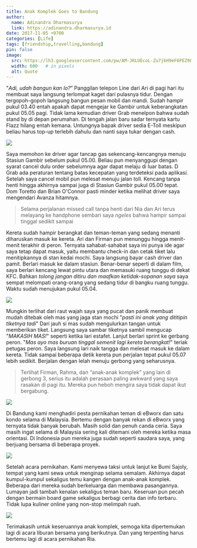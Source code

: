 ```yaml
---
title: Anak Komplek Goes to Bandung
author:
  name: Adinandra Dharmasurya
  link: https://adinandra.dharmasurya.id
date: 2017-11-05 +0700
categories: [Life]
tags: [friendship,travelling,bandung]
pin: false
image:
  src: https://lh3.googleusercontent.com/pw/AM-JKLUEcoL-Zu7jkH9eF6PEZ9FWd5fkOVtVk64GOzzugc08EYHZPhcJhywKbrGdSsgVj_hd1YcwUtzhQvF02jOlGS4nofEMAO8XzzX78V5c1WrMpmkLdAHEUMaliTIxEBpJvg1dXiHa8vp82PCKP2YSWJaS=w800-no?authuser=0
  width: 600   # in pixels
  alt: Quote
---
```


"*Adi, udah bangun kan lo?*” Panggilan telepon Line dari Ari di pagi hari itu membuat saya langsung terlompat kaget dari pulasnya tidur. Dengan tergopoh-gopoh langsung bangun pesan mobil dan mandi. Sudah hampir pukul 03.40 entah apakah dapat mengejar ke Gambir untuk keberangkatan pukul 05.05 pagi. Tidak lama kemudian driver Grab menelpon bahwa sudah stand by di depan perumahan. Di tengah jalan baru sadar ternyata kartu Flazz hilang entah kemana. Untungnya bapak driver sedia E-Toll meskipun beliau harus top-up terlebih dahulu dan nanti saya tukar dengan cash.

![](https://lh3.googleusercontent.com/pw/AM-JKLURr1HixtNN4UX-vhwSmG880WhDc1IfO5K5upHu-33eJhU6j6OzXnKRGLnbiUlfKRc20fg9gOj4_wVK1NvsUtfTqcRW1OZ5byqBWBOPQ4FZs-TjDyemlqjb_GPEs_CFVwD1_Vb-WxXqMSND7tJbZpFJ=w800-no?authuser=0)

Saya memohon ke driver agar tancap gas sekencang-kencangnya menuju Stasiun Gambir sebelum pukul 05.00. Beliau pun menyanggupi dengan syarat cancel dulu order sebelumnya agar dapat melaju di luar batas. D Grab ada peraturan tentang batas kecepatan yang terdeteksi pada aplikasi. Setelah saya cancel mobil pun melesat menuju jalan toll. Kencang tanpa henti hingga akhirnya sampai juga di Stasiun Gambir pukul 05.00 tepat. Dom Toretto dan Brian O'Connor pasti minder ketika melihat driver saya mengendari Avanza hitamnya. 

> Selama perjalanan missed call tanpa henti dari Nia dan Ari terus melayang ke handphone sembari saya *ngeles* bahwa hampir sampai tinggal sedikit sampai

Kereta sudah hampir berangkat dan teman-teman yang sedang menanti diharuskan masuk ke kereta. Ari dan Firman pun menunggu hingga menit-menit terakhir di peron. Ternyata sahabat-sahabat saya ini punya ide agar saya tetap dapat masuk, yaitu membantu check-in dan cetak tiket lalu menitipkannya di stan kedai mochi. Saya langsung bayar cash driver dan pamit. Berlari masuk ke dalam stasiun. Benar-benar seperti di dalam film, saya berlari kencang lewat pintu utara dan memasuki ruang tunggu di dekat KFC. Bahkan *tolong jangan ditiru dan maafkan ketidak-sopanan saya* saya sempat melompati orang-orang yang sedang tidur di bangku ruang tunggu. Waktu sudah menujukan pukul 05.04.

![](https://lh3.googleusercontent.com/pw/AM-JKLVvQQhMV2MCX2LC9RR9qc9wN84dGPJZPbK-EiNLwRWfKr6uhXSHMOyZhQVVQnALQhsQgeCEUctBsFOAniwD_1creTg5H4xR9ca_wL4Enw_gZgOuxBqhDWnC4jo-hZuYppoyqqlUid3z4lFQbk6YamB_=w800-no?authuser=0)

Mungkin terlihat dari raut wajah saya yang pucat dan panik membuat mudah ditebak oleh mas yang jaga stan mochi "*pasti ini anak yang dititipin tiketnya tadi*" Dari jauh si mas sudah mengulurkan tangan untuk memberikan tiket. Langsung saya sambar tiketnya sambil mengucap "*MAKASIH MAS!*" seperti ketika lari estafet. Lanjut berlari sprint ke gerbang peron. "*Mas ayo mas buruan tinggal semenit lagi kereta berangkat!*" teriak petugas peron. Saya langsung lari naik tangga dan melesat masuk ke dalam kereta. Tidak sampai beberapa detik kereta pun perjalan tepat pukul 05.07 lebih sedikit. Berjalan dengan lelah menuju gerbong yang seharusnya.

> Terlihat Firman, Rahma, dan “anak-anak komplek” yang lain di gerbong 3, serius itu adalah perasaan paling awkward yang saya rasakan di pagi itu. Mereka pun heboh mengira saya tidak dapat ikut bergabung.

![](https://lh3.googleusercontent.com/pw/AM-JKLU050if9m7ILH3Quwb0iJN4DaIYdmtFIj2dKcnUFNb2cErdZWpU-ZtF09mDAH-m3uX3a8X-AJNDuJbxNPSYc6ebM0BSKutxqfvuZh0AQDSbENr9wo1u2bi4X4FU1dsl6YZNZHN1ynnyqfaXLGmgTEYM=w800-no?authuser=0)

Di Bandung kami menghadiri pesta pernikahan teman di eBworx dan satu kondo selama di Malaysia. Bertemu dengan banyak rekan di eBworx yang ternyata tidak banyak berubah. Masih solid dan penuh canda ceria. Saya masih ingat selama di Malaysia sering kali ditemani oleh mereka ketika masa orientasi. Di Indonesia pun mereka juga sudah seperti saudara saya, yang berjuang bersama di beberapa proyek.

![](https://lh3.googleusercontent.com/pw/AM-JKLWrWIijzsNtzeh8t6nfZajOaReE4sEM8Pw8KjJSrPSnvg94dfjfQgebSZTKURiDfZyAWw8shd4rHh89Ujvd6bcLCcBnmlEpHW_0sTRlM16eHh6mQi0pay_pn26iGWSHmxTDiaX1LHQzZ6DbmPstqCK2=w800-no?authuser=0)

Setelah acara pernikahan. Kami menyewa taksi untuk lanjut ke Bumi Sajoly, tempat yang kami sewa untuk menginap selama semalam. Akhirnya dapat kumpul-kumpul sekaligus temu kangen dengan anak-anak komplek. Beberapa dari mereka sudah berkeluarga dan membawa pasangannya. Lumayan jadi tambah kenalan sekaligus teman baru. Keseruan pun pecah dengan bermain board game sekaligus berbagi cerita dan info terbaru. Tidak lupa kuliner online yang non-stop melimpah ruah.

![](https://lh3.googleusercontent.com/pw/AM-JKLWuJYTf9SSzXrfNzZg4DeeSq5alu73HO-lygoJg2B1Vq_vO8sOPP2zO9qtOPMLyOLxiqQZrvSqiFL64BJRYoPzD2sc52ZcdZW4P0gP9m1KaYOnNCDfSeTJKhKVa-kUgg94LQHYA3t3JI2iS7ALM-DXh=w800-no?authuser=0)

Terimakasih untuk keseruannya anak komplek, semoga kita dipertemukan lagi di acara liburan bersama yang berikutnya. Dan yang terpenting harus bertemu lagi di acara pernikahan Ria.